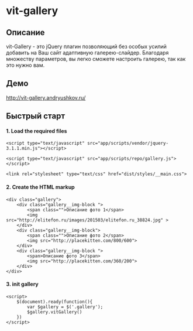 # vit-gallery

## Описание

vit-Gallery - это jQuery плагин позволяющий без особых усилий добавить на Ваш сайт адаптивную галерею-слайдер.
Благодаря множеству параметров, вы легко сможете настроить галерею, так как это нужно вам.

## Демо

<http://vit-gallery.andryushkov.ru/>

## Быстрый старт

#### 1. Load the required files 
```
<script type="text/javascript" src="app/scripts/vendor/jquery-3.1.1.min.js"></script> 

<script type="text/javascript" src="app/scripts/repo/gallery.js"></script>

<link rel="stylesheet" type="text/css" href="dist/styles/__main.css">
```
#### 2. Create the HTML markup
```
<div class="gallery">
    <div class="gallery__img-block ">
        <span class="">Описание фото 1</span>
        <img src="http://elitefon.ru/images/201503/elitefon.ru_38824.jpg" >
    </div>
    <div class="gallery__img-block">
        <span class="">Описание фото 2</span>
        <img src="http://placekitten.com/800/600">
    </div>
    <div class="gallery__img-block ">
        <span>Описание фото 3</span>
        <img src="http://placekitten.com/360/200">
    </div>
</div>
```
#### 3. init gallery 
```
<script>  
    $(document).ready(function(){
        var $gallery = $('.gallery');
        $gallery.vitGallery()
    })  
</script>
```

